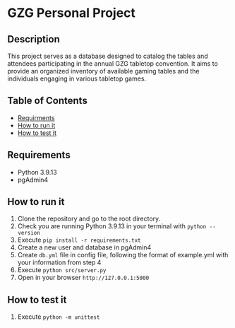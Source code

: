 # GZG Personal Project

## Description

This project serves as a database designed to catalog the tables and attendees participating in the annual GZG tabletop convention. It aims to provide an organized inventory of available gaming tables and the individuals engaging in various tabletop games.

## Table of Contents

- [Requirments](#requirements)
- [How to run it](#how-to-run-it)
- [How to test it](#how-to-test-it)

## Requirements

- Python 3.9.13
- pgAdmin4

## How to run it

1. Clone the repository and go to the root directory.
2. Check you are running Python 3.9.13 in your terminal with `python --version`
3. Execute `pip install -r requirements.txt`
4. Create a new user and database in pgAdmin4
5. Create `db.yml` file in config file, following the format of example.yml with your information from step 4
6. Execute `python src/server.py`
7. Open in your browser `http://127.0.0.1:5000`

## How to test it

1. Execute `python -m unittest`
